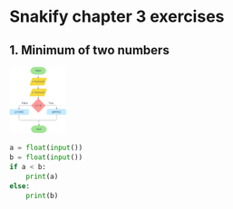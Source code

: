 # Snakify chapter 3 exercises

## 1. Minimum of two numbers
<img src="images/minimum.png" width="100">

```.py
a = float(input())
b = float(input())
if a < b:
    print(a)
else:
    print(b)
```
